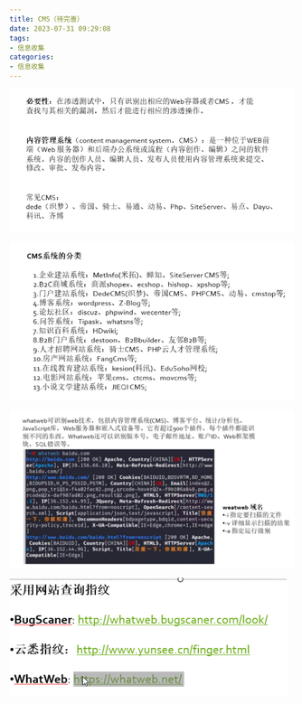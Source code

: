 ```yaml
---
title: CMS（待完善）
date: 2023-07-31 09:29:08
tags:
- 信息收集
categories:
- 信息收集
---
```




![image-20230731093751400](../资源文件/图片/image-20230731093751400.png)

![image-20230731094758639](../资源文件/图片/image-20230731094758639.png)

![image-20230731095956407](../资源文件/图片/image-20230731095956407.png)

![image-20230731100328891](../资源文件/图片/image-20230731100328891.png)

